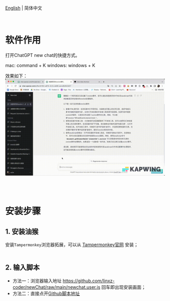 <p><a href="README.md"> English</a> |  简体中文 </p>
<br>

# 软件作用
打开ChatGPT new chat的快捷方式。

mac: command + K
windows: windows + K

效果如下：
![image](https://github.com/linxz-coder/img-folder/blob/main/newchat.gif)

<br><br>
# 安装步骤
## **1. 安装油猴**  
安装<code>Tampermonkey</code>浏览器拓展，可以从 <a href="https://www.tampermonkey.net/" rel="nofollow">Tampermonkey官网</a> 安装； 
<br><br>
## **2. 输入脚本**
- 方法一：浏览器输入地址 https://github.com/linxz-coder/newChat/raw/main/newchat.user.js 回车即出现安装画面；    
- 方法二：直接点开<a href="https://github.com/linxz-coder/newChat/raw/main/newchat.user.js">Github脚本地址</a>
